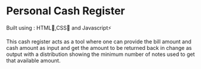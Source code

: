 # Personal Cash Register

Built using : HTML🔧,CSS🎨 and Javascript⚡

This cash register acts as a tool where one can provide the bill amount and cash amount as input and get the amount to be returned back in change as output with a distribution showing the minimum number of notes used to get that available amount.

 
